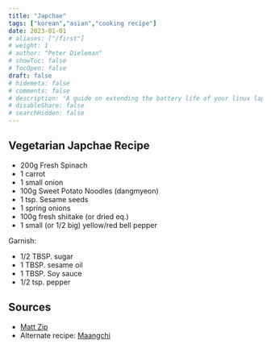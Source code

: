 ```yaml
---
title: "Japchae"
tags: ["korean","asian","cooking recipe"]
date: 2023-01-01
# aliases: ["/first"]
# weight: 1
# author: "Peter Dieleman"
# showToc: false
# TocOpen: false
draft: false
# hidemeta: false
# comments: false
# description: "A guide on extending the battery life of your linux laptop"
# disableShare: false
# searchHidden: false
---
```


## Vegetarian Japchae Recipe

- 200g Fresh Spinach
- 1 carrot 
- 1 small onion
- 100g Sweet Potato Noodles (dangmyeon)
- 1 tsp. Sesame seeds
- 1 spring onions
- 100g fresh shiitake (or dried eq.)
- 1 small (or 1/2 big) yellow/red bell pepper

Garnish:
- 1/2 TBSP. sugar
- 1 TBSP. sesame oil
- 1 TBSP. Soy sauce
- 1/2 tsp. pepper 

## Sources

- [Matt Zip](https://mattzip.de/rezepte/japchae/)
- Alternate recipe: [Maangchi](https://www.maangchi.com/recipe/japchae)
